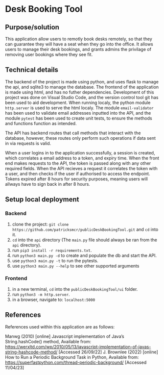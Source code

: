 # Desk Booking Tool

## Purpose/solution

This application allow users to remotly book desks remotely, so that they can guarantee they will have a seat when they go into the office. It allows users to manage their desk bookings, and grants admins the privilage of removing user bookings where they see fit.

## Technical details

The backend of the project is made using python, and uses flask to manage the api, and sqlite3 to manage the database. The frontend of the application is made using html, and has no futher dependencies. Development of this project was done on Visual Studio Code, and the version control tool git has been used to aid development. When running localy, the python module `http.server` is used to serve the html localy. The module `email-validator` has been used to validate email addresses inputted into the API, and the module `pytest` has been used to create unit tests, to ensure the methods and functions function as intended.

The API has backend routes that call methods that interact with the database, however, these routes only perform such operations if data sent in via requests is valid.

When a user logins in to the application successfully, a session is created, which correlates a email address to a token, and expiry time. When the front end makes requests to the API, the token is passed along with any other required fields. When the API recieves a request it correlates the token with a user, and then checks if the user if authorised to access the endpoint. Tokens expired after 8 hours for security purposes, meaning users will allways have to sign back in after 8 hours.

## Setup local deployment
### Backend
1. clone the project: `git clone https://github.com/patricksmcr/publicDeskBookingTool.git` and `cd` into it.
2. `cd` into the `api` directory (The `main.py` file should always be ran from the `api` directory).
3. run `pip3 install -r requirements.txt`.
4. run `python3 main.py -d` to create and populate the db and start the API.
5. use `python3 main.py -t` to run the pytests.
6. use `python3 main.py --help` to see other supported arguments
 
### Frontend
1. in a new terminal, `cd` into the `publicDeskBookingTool/ui` folder.
2. run `python3 -m http.server`.
3. in a browser, navigate to: `localhost:5000`

## References

References used within this application are as follows: 

Manwg (2010) [online] Javascript implementation of Java’s String.hashCode() method, Available from: https://werxltd.com/wp/2010/05/13/javascript-implementation-of-javas-string-hashcode-method/ [Accessed 26/09/22]
J. Brownlee (2022) [online] How to Run a Periodic Background Task in Python, Available from: https://superfastpython.com/thread-periodic-background/ [Accessed 11/04/23]
